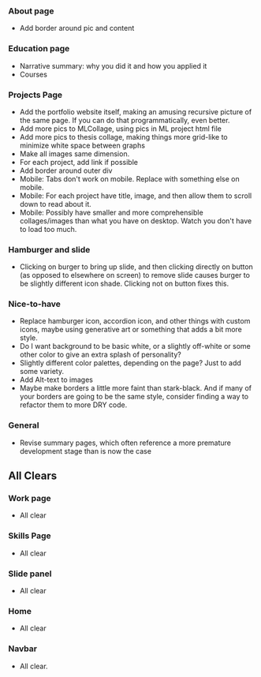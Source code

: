 

### About page
* Add border around pic and content

### Education page
* Narrative summary: why you did it and how you applied it
* Courses 

### Projects Page
* Add the portfolio website itself, making an amusing recursive picture of the same page. If you can do that programmatically, even better.
* Add more pics to MLCollage, using pics in ML project html file
* Add more pics to thesis collage, making things more grid-like to minimize white space between graphs
* Make all images same dimension.
* For each project, add link if possible
* Add border around outer div
* Mobile: Tabs don't work on mobile. Replace with something else on mobile.
* Mobile: For each project have title, image, and then allow them to scroll down to read about it.
* Mobile: Possibly have smaller and more comprehensible collages/images than what you have on desktop. Watch you don't have to load too much.

### Hamburger and slide
* Clicking on burger to bring up slide, and then clicking directly on button (as opposed to elsewhere on screen) to remove slide causes burger to be slightly different icon shade. Clicking not on button fixes this.

### Nice-to-have
* Replace hamburger icon, accordion icon, and other things with custom icons, maybe using generative art or something that adds a bit more style.
* Do I want background to be basic white, or a slightly off-white or some other color to give an extra splash of personality?
* Slightly different color palettes, depending on the page? Just to add some variety.
* Add Alt-text to images
* Maybe make borders a little more faint than stark-black. And if many of your borders are going to be the same style, consider finding a way to refactor them to more DRY code.

### General
* Revise summary pages, which often reference a more premature development stage than is now the case

## All Clears

### Work page
* All clear

### Skills Page
* All clear

### Slide panel
* All clear

### Home
* All clear

### Navbar
* All clear.

